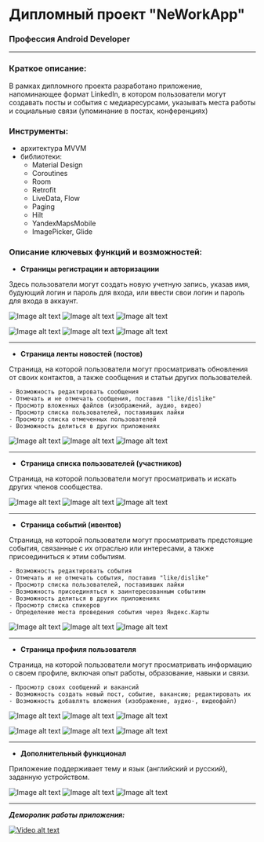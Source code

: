 # Дипломный проект "NeWorkApp"

### Профессия Android Developer

---

### Краткое описание:

В рамках дипломного проекта разработано приложение, напоминающее формат LinkedIn, в котором пользователи
могут создавать посты и события с медиаресурсами, указывать места работы и социальные связи (упоминание в постах, конференциях)

### Инструменты:

- архитектура MVVM
- библиотеки:
  - Material Design
  - Coroutines
  - Room
  - Retrofit
  - LiveData, Flow
  - Paging
  - Hilt
  - YandexMapsMobile
  - ImagePicker, Glide

### Описание ключевых функций и возможностей:

- **Страницы регистрации и авторизациии** 

Здесь пользователи могут создать новую учетную запись, указав имя, будующий логин и пароль для входа,
или ввести свои логин и пароль для входа в аккаунт.

![Image alt text](https://github.com/MSPirat/NeWorkApp/blob/master/screenShots/1.jpg)
![Image alt text](https://github.com/MSPirat/NeWorkApp/blob/master/screenShots/2.jpg)
![Image alt text](https://github.com/MSPirat/NeWorkApp/blob/master/screenShots/3.jpg)

![Image alt text](https://github.com/MSPirat/NeWorkApp/blob/master/screenShots/4.jpg)
![Image alt text](https://github.com/MSPirat/NeWorkApp/blob/master/screenShots/5.jpg)
![Image alt text](https://github.com/MSPirat/NeWorkApp/blob/master/screenShots/7.jpg)

---

- **Страница ленты новостей (постов)**

Страница, на которой пользователи могут просматривать обновления от своих контактов, а также сообщения и статьи других пользователей.

    - Возможность редактировать сообщения
    - Отмечать и не отмечать сообщения, поставив "like/dislike"
    - Просмотр вложенных файлов (изображений, аудио, видео)
    - Просмотр списка пользователей, поставивших лайки
    - Просмотр списка отмеченных пользователей
    - Возможность делиться в других приложениях

![Image alt text](https://github.com/MSPirat/NeWorkApp/blob/master/screenShots/10.jpg)
![Image alt text](https://github.com/MSPirat/NeWorkApp/blob/master/screenShots/12.jpg)
![Image alt text](https://github.com/MSPirat/NeWorkApp/blob/master/screenShots/13.jpg)

---

- **Страница списка пользователей (участников)**

Страница, на которой пользователи могут просматривать и искать других членов сообщества.

![Image alt text](https://github.com/MSPirat/NeWorkApp/blob/master/screenShots/15.jpg)
![Image alt text](https://github.com/MSPirat/NeWorkApp/blob/master/screenShots/16.jpg)
![Image alt text](https://github.com/MSPirat/NeWorkApp/blob/master/screenShots/17.jpg)

---

- **Страница событий (ивентов)**

Страница, на которой пользователи могут просматривать предстоящие события, связанные с их отраслью или интересами, а также присоединиться к этим событиям.

    - Возможность редактировать события
    - Отмечать и не отмечать события, поставив "like/dislike"
    - Просмотр списка пользователей, поставивших лайки
    - Возможность присоединяться к заинтересованным событиям
    - Возможность делиться в других приложениях
    - Просмотр списка спикеров
    - Определение места проведения события через Яндекс.Карты 

![Image alt text](https://github.com/MSPirat/NeWorkApp/blob/master/screenShots/18.jpg)
![Image alt text](https://github.com/MSPirat/NeWorkApp/blob/master/screenShots/19.jpg)
![Image alt text](https://github.com/MSPirat/NeWorkApp/blob/master/screenShots/20.jpg)

---

- **Страница профиля пользователя**

Страница, на которой пользователи могут просматривать информацию о своем профиле, включая опыт работы, образование, навыки и связи.

    - Просмотр своих сообщений и вакансий
    - Возможность создать новый пост, событие, вакансию; редактировать их
    - Возможность добавлять вложения (изображение, аудио-, видеофайл)

![Image alt text](https://github.com/MSPirat/NeWorkApp/blob/master/screenShots/21.jpg)
![Image alt text](https://github.com/MSPirat/NeWorkApp/blob/master/screenShots/22.jpg)
![Image alt text](https://github.com/MSPirat/NeWorkApp/blob/master/screenShots/23.jpg)

![Image alt text](https://github.com/MSPirat/NeWorkApp/blob/master/screenShots/24.jpg)
![Image alt text](https://github.com/MSPirat/NeWorkApp/blob/master/screenShots/25.jpg)
![Image alt text](https://github.com/MSPirat/NeWorkApp/blob/master/screenShots/26.jpg)

---

- **Дополнительный функционал**

Приложение поддерживает тему и язык (английский и русский), заданную устройством.

![Image alt text](https://github.com/MSPirat/NeWorkApp/blob/master/screenShots/27.jpg)
![Image alt text](https://github.com/MSPirat/NeWorkApp/blob/master/screenShots/28.jpg)
![Image alt text](https://github.com/MSPirat/NeWorkApp/blob/master/screenShots/29.jpg)

---

***Деморолик работы приложения:***

[![Video alt text](https://github.com/MSPirat/NeWorkApp/blob/master/screenShots/0.jpg)](https://github.com/MSPirat/NeWorkApp/blob/master/screenRecord/ScreenRecord_NeWorkApp.mp4)
